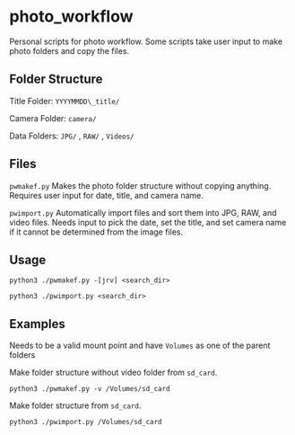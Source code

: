 # photo\_workflow

Personal scripts for photo workflow. Some scripts take user input to make photo folders and copy the files.

## Folder Structure
Title Folder:  `YYYYMMDD\_title/`

Camera Folder: `camera/`
 
Data Folders:  `JPG/` , `RAW/` , `Videos/`

## Files
```pwmakef.py```
Makes the photo folder structure without copying anything. Requires user input for date, title, and camera name.

```pwimport.py```
Automatically import files and sort them into JPG, RAW, and video files. Needs input to pick the date, set the title, and set camera name if it cannot be determined from the image files.

## Usage
```python3 ./pwmakef.py -[jrv] <search_dir>```

```python3 ./pwimport.py <search_dir>```

## Examples
Needs to be a valid mount point and have `Volumes` as one of the parent folders

Make folder structure without video folder from `sd_card`.

```python3 ./pwmakef.py -v /Volumes/sd_card```

Make folder structure from `sd_card`.

```python3 ./pwimport.py /Volumes/sd_card```
